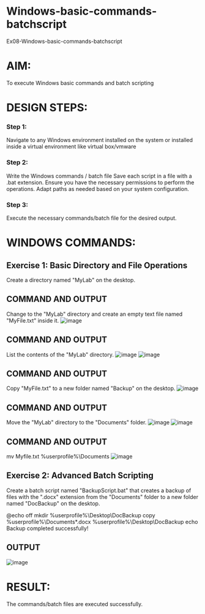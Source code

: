 # Windows-basic-commands-batchscript
Ex08-Windows-basic-commands-batchscript

# AIM:
To execute Windows basic commands and batch scripting

# DESIGN STEPS:

### Step 1:

Navigate to any Windows environment installed on the system or installed inside a virtual environment like virtual box/vmware 

### Step 2:

Write the Windows commands / batch file
Save each script in a file with a .bat extension.
Ensure you have the necessary permissions to perform the operations.
Adapt paths as needed based on your system configuration.
### Step 3:

Execute the necessary commands/batch file for the desired output. 




# WINDOWS COMMANDS:
## Exercise 1: Basic Directory and File Operations
Create a directory named "MyLab" on the desktop.


## COMMAND AND OUTPUT

Change to the "MyLab" directory and create an empty text file named "MyFile.txt" inside it.
![image](https://github.com/Priyangarajapandiyan/Windows-basic-commands-batchscript/assets/144872535/aac93c52-30dd-49f4-9cc9-de830cfde0bf)


## COMMAND AND OUTPUT

List the contents of the "MyLab" directory.
![image](https://github.com/Priyangarajapandiyan/Windows-basic-commands-batchscript/assets/144872535/0e31fa1a-6a76-4b92-a433-a79e91efc18f)
![image](https://github.com/Priyangarajapandiyan/Windows-basic-commands-batchscript/assets/144872535/23c61a41-9026-4b9c-840b-d39fd7507212)


## COMMAND AND OUTPUT

Copy "MyFile.txt" to a new folder named "Backup" on the desktop.
![image](https://github.com/Priyangarajapandiyan/Windows-basic-commands-batchscript/assets/144872535/36fb7ba4-b761-41a0-b6ee-386500374405)

## COMMAND AND OUTPUT

Move the "MyLab" directory to the "Documents" folder.
![image](https://github.com/Priyangarajapandiyan/Windows-basic-commands-batchscript/assets/144872535/1e27d270-9a15-439f-9cf3-b70141fbd1b5)
![image](https://github.com/Priyangarajapandiyan/Windows-basic-commands-batchscript/assets/144872535/9ff396ff-d7d4-402a-a43c-c9bb883baed3)


## COMMAND AND OUTPUT
mv Myfile.txt %userprofile%\Documents
![image](https://github.com/Priyangarajapandiyan/Windows-basic-commands-batchscript/assets/144872535/d120321c-a47f-402f-8ffe-c02e070ae9b5)


## Exercise 2: Advanced Batch Scripting
Create a batch script named "BackupScript.bat" that creates a backup of files with the ".docx" extension from the "Documents" folder to a new folder named "DocBackup" on the desktop.

@echo off mkdir %userprofile%\Desktop\DocBackup copy %userprofile%\Documents*.docx %userprofile%\Desktop\DocBackup echo Backup completed successfully!


## OUTPUT
![image](https://github.com/Priyangarajapandiyan/Windows-basic-commands-batchscript/assets/144872535/68482a85-11be-4d72-b49b-cb91c0e8ef79)



# RESULT:
The commands/batch files are executed successfully.


